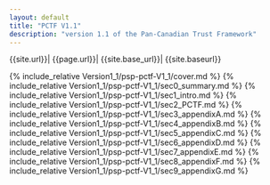 ```yaml
---
layout: default
title: "PCTF V1.1"
description: "version 1.1 of the Pan-Canadian Trust Framework"
---
```


{{site.url}}|
{{page.url}}|
{{site.base_url}}|
{{site.baseurl}}

<div class="startCounter"></div>

{% include_relative Version1_1/psp-pctf-V1_1/cover.md %}
{% include_relative Version1_1/psp-pctf-V1_1/sec0_summary.md %}
{% include_relative Version1_1/psp-pctf-V1_1/sec1_intro.md %}
{% include_relative Version1_1/psp-pctf-V1_1/sec2_PCTF.md %}
{% include_relative Version1_1/psp-pctf-V1_1/sec3_appendixA.md %}
{% include_relative Version1_1/psp-pctf-V1_1/sec4_appendixB.md %}
{% include_relative Version1_1/psp-pctf-V1_1/sec5_appendixC.md %}
{% include_relative Version1_1/psp-pctf-V1_1/sec6_appendixD.md %}
{% include_relative Version1_1/psp-pctf-V1_1/sec7_appendixE.md %}
{% include_relative Version1_1/psp-pctf-V1_1/sec8_appendixF.md %}
{% include_relative Version1_1/psp-pctf-V1_1/sec9_appendixG.md %}
